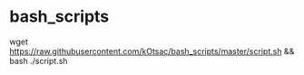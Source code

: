 # bash_scripts

wget https://raw.githubusercontent.com/kOtsac/bash_scripts/master/script.sh && bash ./script.sh
